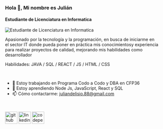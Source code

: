 ### Hola 👋, Mi nombre es Julián
#### Estudiante de Licenciatura en Informatica
![Estudiante de Licenciatura en Informatica](https://media-exp1.licdn.com/dms/image/C4E03AQFjFwlVc_ktPg/profile-displayphoto-shrink_200_200/0/1630971938191?e=1636588800&v=beta&t=2gdO7a1s2eRUFDnFQN0x0bsV8h5xMITE1rIPlr6rmok)

Apasionado por la tecnología y la programación, en busca de iniciarme en el sector IT donde pueda poner en práctica mis conocimientosy experiencia para realizar proyectos de calidad, mejorando mis habilidades como desarrollador

Habilidades: JAVA / SQL / REACT / JS / HTML / CSS

<br/>

- 🔭 Estoy trabajando en Programa Codo a Codo y DBA en CFP36 
- 🌱 Estoy aprendiendo Node Js, JavaScript, React y SQL 
- 📫 Cómo contactarme: juliandelisio.88@gmail.com 

<br/>

[<img src='https://cdn.jsdelivr.net/npm/simple-icons@3.0.1/icons/github.svg' alt='github' height='40'>](https://github.com/https://github.com/Juliandl88)  [<img src='https://cdn.jsdelivr.net/npm/simple-icons@3.0.1/icons/linkedin.svg' alt='linkedin' height='40'>](https://www.linkedin.com/in/https://www.linkedin.com/in/juliandl88//)  [<img src='https://cdn.jsdelivr.net/npm/simple-icons@3.0.1/icons/codepen.svg' alt='codepen' height='40'>](https://codepen.io/https://codepen.io/juliandl88)  


